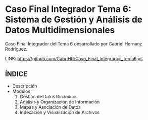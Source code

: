 # Caso Final Integrador Tema 6: Sistema de Gestión y Análisis de Datos Multidimensionales

Caso Final Integrador del Tema 6 desarrollado por Gabriel Hernanz Rodríguez.

LINK: https://github.com/GabriHR/Caso_Final_Integrador_Tema6.git


## ÍNDICE

- Descripción
- Módulos
   1. Gestión de Datos Dinámicos
   2. Análisis y Organización de Información
   3. Mapas y Asociación de Datos
   4. Indexación y Visualización de Archivos
